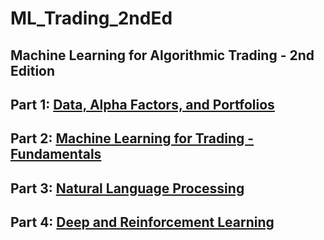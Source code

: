# ML_Trading_2ndEd
Machine Learning for Algorithmic Trading - 2nd Edition 
---

## Part 1: [Data, Alpha Factors, and Portfolios](P1_data_alphaFactors_portfolios)

## Part 2: [Machine Learning for Trading - Fundamentals](P2_ML_trading_fundamentals)

## Part 3: [Natural Language Processing](P3_natural_language_processing)

## Part 4: [Deep and Reinforcement Learning](P4_deep_reinforcement_learning)